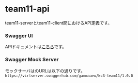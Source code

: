 # team11-api

team11-serverとteam11-client間におけるAPI定義です。

### Swagger UI
APIドキュメントは<a href="https://app.swaggerhub.com/apis-docs/gammaaex/kc3-team11/1.0.0" target="_blank">こちら</a>です。

### Swagger Mock Server
モックサーバはのURLは以下の通りです。  
`https://virtserver.swaggerhub.com/gammaaex/kc3-team11/1.0.0`
